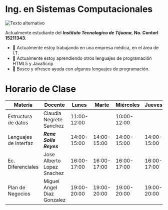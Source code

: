 # Ing. en Sistemas Computacionales
![Texto alternativo](porra\Downloads\cooltext363391049873403.png "Título alternativo")

Actualmente estudiante del ***Instituto Tecnologíco de Tijuana***, **No. Contorl 15211343**. 

- 🔭 Actualmente estoy trabajando en una empresa médica, en el área de I.T.
- 🌱 Actualmente estoy aprendiendo otros lenguajes de programación HTML5 y JavaScrip
- 🤔 Busco y ofresco ayuda con algunos lenguajes de programación.


# Horario de Clase

|Materia                 |Docente                     |Lunes       |Marte       |Miércoles   |Jueves      |Viernes     |
|------------------------|----------------------------|------------|------------|------------|------------|------------|
|Estructura de datos     |Claudia Negrete Sanchez     |11:00-12:00 |            |10:00-12:00 |            |10:00-12:00 |
|Lenguajes de Interfaz   |**_Rene Solis Reyes_**      |14:00-15:00 |14:00-15:00 |14:00-15:00 |14:00-15:00 |14:00-15:00 |
|Ec. Diferenciales       |Jose Alberto Lopez Snachez  |16:00-17:00 |16:00-17:00 |16:00-17:00 |16:00-17:00 |16:00-17:00 |
|Plan de Negocios        |Miguel Angel Diaz Gonzalez  |19:00-20:00 |19:00-20:00 |19:00-20:00 |19:00-20:00 |19:00-20:00 |

